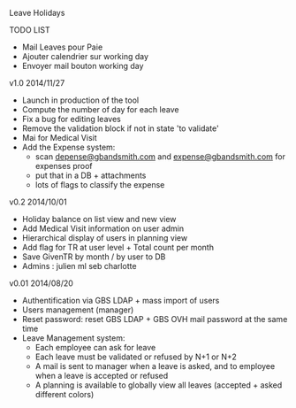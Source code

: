 Leave Holidays

TODO LIST
* Mail Leaves pour Paie
* Ajouter calendrier sur working day
* Envoyer mail bouton working day

v1.0 2014/11/27
* Launch in production of the tool
* Compute the number of day for each leave
* Fix a bug for editing leaves
* Remove the validation block if not in state 'to validate'
* Mai for Medical Visit
* Add the Expense system:
    * scan depense@gbandsmith.com and expense@gbandsmith.com for expenses proof
    * put that in a DB + attachments
    * lots of flags to classify the expense

v0.2 2014/10/01
* Holiday balance on list view and new view
* Add Medical Visit information on user admin
* Hierarchical display of users in planning view
* Add flag for TR at user level + Total count per month
* Save GivenTR by month / by user to DB
* Admins : julien ml seb charlotte

v0.01 2014/08/20
* Authentification via GBS LDAP + mass import of users
* Users management (manager)
* Reset password: reset GBS LDAP + GBS OVH mail password at the same time
* Leave Management system:
    * Each employee can ask for leave
    * Each leave must be validated or refused by N+1 or N+2
    * A mail is sent to manager when a leave is asked, and to employee when a leave
     is accepted or refused
    * A planning is available to globally view all leaves (accepted + asked different colors)
